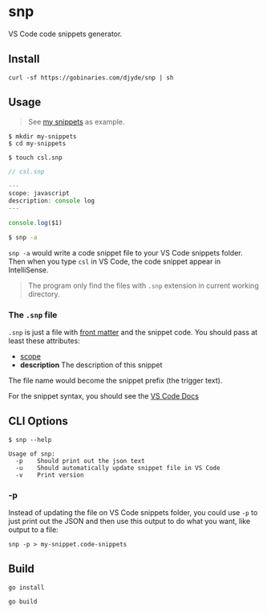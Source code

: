 # snp

VS Code code snippets generator.

## Install

```
curl -sf https://gobinaries.com/djyde/snp | sh
```

## Usage

> See [my snippets](https://github.com/djyde/snippets) as example.

```
$ mkdir my-snippets
$ cd my-snippets

$ touch csl.snp
```

```js
// csl.snp

---
scope: javascript
description: console log
---

console.log($1)
```

```bash
$ snp -a
```

`snp -a` would write a code snippet file to your VS Code snippets folder. Then when you type `csl` in VS Code, the code snippet appear in IntelliSense.

> The program only find the files with `.snp` extension in current working directory.

### The `.snp` file

`.snp` is just a file with [front matter](https://jekyllrb.com/docs/front-matter) and the snippet code. You should pass at least these attributes:

- [scope](https://code.visualstudio.com/docs/editor/userdefinedsnippets#_language-snippet-scope)
- **description** The description of this snippet

The file name would become the snippet prefix (the trigger text).

For the snippet syntax, you should see the [VS Code Docs](https://code.visualstudio.com/docs/editor/userdefinedsnippets#_snippet-syntax)

## CLI Options

```
$ snp --help

Usage of snp:
  -p	Should print out the json text
  -u	Should automatically update snippet file in VS Code
  -v	Print version

```

### -p

Instead of updating the file on VS Code snippets folder, you could use `-p` to just print out the JSON and then use this output to do what you want, like output to a file:

```
snp -p > my-snippet.code-snippets
```

## Build

```
go install

go build
```
